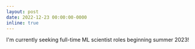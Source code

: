 ```yaml
---
layout: post
date: 2022-12-23 00:00:00-0000
inline: true
---
```


I'm currently seeking full-time ML scientist roles beginning summer 2023!
